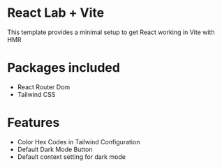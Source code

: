 # React Lab + Vite

This template provides a minimal setup to get React working in Vite with HMR

# Packages included 
* React Router Dom
* Tailwind CSS

# Features
* Color Hex Codes in Tailwind Configuration
* Default Dark Mode Button
* Default context setting for dark mode
